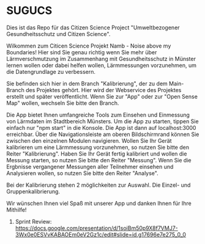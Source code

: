 # SUGUCS
Dies ist das Repo für das Citizen Science Project "Umweltbezogener Gesundheitsschutz und Citizen Science".

Wilkommen zum Citicen Science Projekt Namb - Noise above my Boundaries! Hier sind Sie genau richtig wenn Sie mehr über Lärmverschmutzung im Zusammenhang mit Gesundheitsschutz in Münster lernen wollen oder dabei helfen wollen, Lärmmessungen vorzunehmen, um die Datengrundlage zu verbessern.

Sie befinden sich hier in dem Branch "Kalibrierung", der zu dem Main-Branch des Projektes gehört. Hier wird der Webservice des Projektes erstellt und später veröffentlicht. Wenn Sie zur "App" oder zur "Open Sense Map" wollen, wechseln Sie bitte den Branch.

Die App bietet Ihnen umfangreiche Tools zum Einsehen und Einmessung von Lärmdaten im Stadtbereich Münsters. Um die App zu starten, tippen Sie einfach nur "npm start" in die Konsole. Die App ist dann auf localhost:3000 erreichbar. Über die Navigationsleiste am oberen Bildschirmrand können Sie zwischen den einzelnen Modulen navigieren. Wollen Sie Ihr Gerät kalibrieren um eine Lärmmessung vorzunehmen, so nutzen Sie bitte den Reiter "Kalibrierung". Haben Sie Ihr Gerät fertig kalibriert und wollen die Messung starten, so nutzen Sie bitte den Reiter "Messung". Wenn Sie die Ergbnisse vergangener Messungen aller Teilnehmer einsehen und Analysieren wollen, so nutzen Sie bitte den Reiter "Analyse".

Bei der Kalibrierung stehen 2 möglichkeiten zur Auswahl. Die Einzel- und Gruppenkalibrierung. 

Wir wünschen Ihnen viel Spaß mit unserer App und danken Ihnen für Ihre Mithilfe!

1. Sprint Review: https://docs.google.com/presentation/d/1soiBm50p9X8f7VMJ7-3Wx0e0ESVvKABAOEm0eV2Gz1c/edit#slide=id.g17696e7e275_0_0
